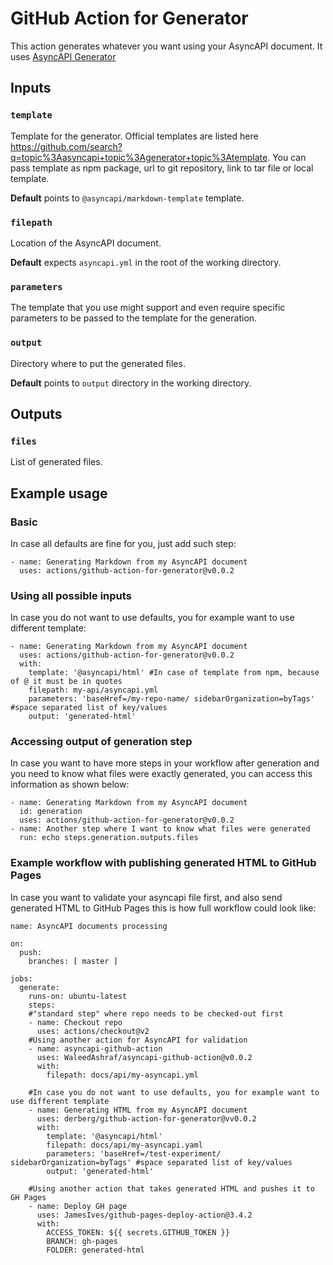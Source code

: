 # GitHub Action for Generator

This action generates whatever you want using your AsyncAPI document. It uses [AsyncAPI Generator](https://github.com/asyncapi/generator/)

## Inputs

### `template`

Template for the generator. Official templates are listed here https://github.com/search?q=topic%3Aasyncapi+topic%3Agenerator+topic%3Atemplate. You can pass template as npm package, url to git repository, link to tar file or local template.

**Default** points to `@asyncapi/markdown-template` template.

### `filepath`

Location of the AsyncAPI document.

**Default** expects `asyncapi.yml` in the root of the working directory.

### `parameters`

The template that you use might support and even require specific parameters to be passed to the template for the generation.

### `output`

Directory where to put the generated files.

**Default** points to `output` directory in the working directory.

## Outputs

### `files`

List of generated files.

## Example usage

### Basic

In case all defaults are fine for you, just add such step:

```
- name: Generating Markdown from my AsyncAPI document
  uses: actions/github-action-for-generator@v0.0.2
```

### Using all possible inputs

In case you do not want to use defaults, you for example want to use different template:

```
- name: Generating Markdown from my AsyncAPI document
  uses: actions/github-action-for-generator@v0.0.2
  with:
    template: '@asyncapi/html' #In case of template from npm, because of @ it must be in quotes
    filepath: my-api/asyncapi.yml
    parameters: 'baseHref=/my-repo-name/ sidebarOrganization=byTags' #space separated list of key/values
    output: 'generated-html'
```

### Accessing output of generation step

In case you want to have more steps in your workflow after generation and you need to know what files were exactly generated, you can access this information as shown below:

```
- name: Generating Markdown from my AsyncAPI document
  id: generation
  uses: actions/github-action-for-generator@v0.0.2
- name: Another step where I want to know what files were generated
  run: echo steps.generation.outputs.files
```

### Example workflow with publishing generated HTML to GitHub Pages

In case you want to validate your asyncapi file first, and also send generated HTML to GitHub Pages this is how full workflow could look like:

```
name: AsyncAPI documents processing

on:
  push:
    branches: [ master ]

jobs:
  generate:
    runs-on: ubuntu-latest
    steps:
    #"standard step" where repo needs to be checked-out first
    - name: Checkout repo
      uses: actions/checkout@v2
    #Using another action for AsyncAPI for validation
    - name: asyncapi-github-action
      uses: WaleedAshraf/asyncapi-github-action@v0.0.2
      with:
        filepath: docs/api/my-asyncapi.yml
      
    #In case you do not want to use defaults, you for example want to use different template
    - name: Generating HTML from my AsyncAPI document
      uses: derberg/github-action-for-generator@vv0.0.2
      with:
        template: '@asyncapi/html'
        filepath: docs/api/my-asyncapi.yaml
        parameters: 'baseHref=/test-experiment/ sidebarOrganization=byTags' #space separated list of key/values
        output: 'generated-html'
      
    #Using another action that takes generated HTML and pushes it to GH Pages
    - name: Deploy GH page
      uses: JamesIves/github-pages-deploy-action@3.4.2
      with:
        ACCESS_TOKEN: ${{ secrets.GITHUB_TOKEN }}
        BRANCH: gh-pages
        FOLDER: generated-html
```
